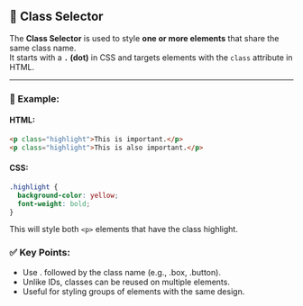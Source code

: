 ## 🧾 Class Selector

The **Class Selector** is used to style **one or more elements** that share the same class name.  
It starts with a **`.` (dot)** in CSS and targets elements with the `class` attribute in HTML.

---

### 🧩 Example:

#### HTML:
```html
<p class="highlight">This is important.</p>
<p class="highlight">This is also important.</p>
```
#### CSS:
```css
.highlight {
  background-color: yellow;
  font-weight: bold;
}
```
This will style both `<p>` elements that have the class highlight.

### ✅ Key Points:
- Use . followed by the class name (e.g., .box, .button).
- Unlike IDs, classes can be reused on multiple elements.
- Useful for styling groups of elements with the same design.


